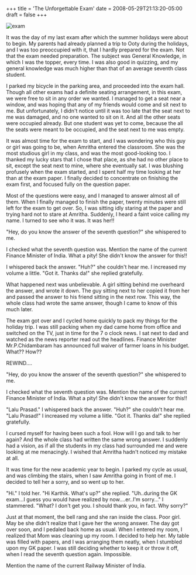 +++
title = 'The Unforgettable Exam'
date = 2008-05-29T21:13:20-05:00
draft = false
+++

![exam](/../../img//exam.jpg)

It was the day of my last exam after which the summer holidays were about to begin. My parents had already planned a trip to Ooty during the holidays, and I was too preoccupied with it, that I hardly prepared for the exam. Not that the exam needed preparation. The subject was General Knowledge, in which I was the topper, every time. I was also good in quizzing, and my general knowledge was much higher than that of an average seventh class student.

I parked my bicycle in the parking area, and proceeded into the exam hall. Though all other exams had a definite seating arrangement, in this exam, we were free to sit in any order we wanted. I managed to get a seat near a window, and was hoping that any of my friends would come and sit next to me. But unfortunately, I didn't notice until it was too late that the seat next to me was damaged, and no one wanted to sit on it. And all the other seats were occupied already. But one student was yet to come, because the all the seats were meant to be occupied, and the seat next to me was empty.

It was almost time for the exam to start, and I was wondering who this guy or girl was going to be, when Amritha entered the classroom. She was the most studious girl in my class, and was the most good-looking too. I thanked my lucky stars that I chose that place, as she had no other place to sit, except the seat next to mine, where she eventually sat. I was blushing profusely when the exam started, and I spent half my time looking at her than at the exam paper. I finally decided to concentrate on finishing the exam first, and focused fully on the question paper.

Most of the questions were easy, and I managed to answer almost all of them. When I finally managed to finish the paper, twenty minutes were still left for the exam to get over. So, I was sitting idly staring at the paper and trying hard not to stare at Amritha. Suddenly, I heard a faint voice calling my name. I turned to see who it was. It was her!!

"Hey, do you know the answer of the seventh question?" she whispered to me.

I checked what the seventh question was. Mention the name of the current Finance Minister of India. What a pity! She didn't know the answer for this!!

I whispered back the answer.
"Huh?" she couldn't hear me.
I increased my volume a little.
"Got it. Thanks da!" she replied gratefully.

What happened next was unbelievable. A girl sitting behind me overheard the answer, and wrote it down. The guy sitting next to her copied it from her and passed the answer to his friend sitting in the next row. This way, the whole class had wrote the same answer, though I came to know of this much later.

The exam got over and I cycled home quickly to pack my things for the holiday trip. I was still packing when my dad came home from office and switched on the TV, just in time for the 7 o clock news. I sat next to dad and watched as the news reporter read out the headlines. Finance Minister Mr.P.Chidambaram has announced full waiver of farmer loans in his budget. What?? How??

REWIND....

"Hey, do you know the answer of the seventh question?" she whispered to me.

I checked what the seventh question was. Mention the name of the current Finance Minister of India. What a pity! She didn't know the answer for this!!

"Lalu Prasad." I whispered back the answer.
"Huh?" she couldn't hear me.
"Lalu Prasad!" I increased my volume a liitle.
"Got it. Thanks da!" she replied gratefully.

I cursed myself for having been such a fool. How will I go and talk to her again? And the whole class had written the same wrong answer. I suddenly had a vision, as if all the students in my class had surrounded me and were looking at me menacingly. I wished that Amritha hadn't noticed my mistake at all.

It was time for the new academic year to begin. I parked my cycle as usual, and was climbing the stairs, when I saw Amritha going in front of me. I decided to tell her a sorry, and so went up to her.

"Hi." I told her.
"Hi Karthik. What's up?" she replied.
"Uh..during the GK exam...I guess you would have realized by now....er..I'm sorry..." I stammered.
"What? I don't get you. I should thank you, in fact. Why sorry?"

Just at that moment, the bell rang and she ran inside the class. Poor girl. May be she didn't realize that I gave her the wrong answer. The day got over soon, and I pedaled back home as usual. When I entered my room, I realized that Mom was cleaning up my room. I decided to help her. My table was filled with papers, and I was arranging them neatly, when I stumbled upon my GK paper. I was still deciding whether to keep it or throw it off, when I read the seventh question again. Impossible.

Mention the name of the current Railway Minister of India.